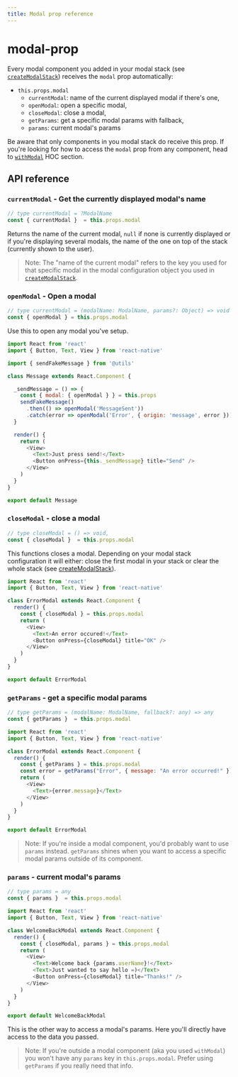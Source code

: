 ```yaml
---
title: Modal prop reference
---
```


# modal-prop

Every modal component you added in your modal stack \(see [`createModalStack`](create-modal-stack.md)\) receives the `modal` prop automatically:

* `this.props.modal`
  * `currentModal`: name of the current displayed modal if there's one,
  * `openModal`: open a specific modal,
  * `closeModal`: close a modal,
  * `getParams`: get a specific modal params with fallback,
  * `params`: current modal's params

Be aware that only components in you modal stack do receive this prop. If you're looking for how to access the `modal` prop from any component, head to [`withModal`](with-modal.md) HOC section.

## API reference

### `currentModal` - Get the currently displayed modal's name

```javascript
// type currentModal = ?ModalName
const { currentModal }  = this.props.modal
```

Returns the name of the current modal, `null` if none is currently displayed or if you're displaying several modals, the name of the one on top of the stack \(currently shown to the user\).

> Note: The "name of the current modal" refers to the key you used for that specific modal in the modal configuration object you used in [`createModalStack`](https://github.com/colorfy-software/react-native-modalfy-website/tree/ba1aacf00d590bad4c078b8a776e82da019b2201/api/create-nodal-statck/README.md).

### `openModal` - Open a modal

```javascript
// type currentModal = (modalName: ModalName, params?: Object) => void
const { openModal } = this.props.modal
```

Use this to open any modal you've setup.

```javascript
import React from 'react'
import { Button, Text, View } from 'react-native'

import { sendFakeMessage } from '@utils'

class Message extends React.Component {

  _sendMessage = () => {
    const { modal: { openModal } } = this.props
    sendFakeMessage()
      .then(() => openModal('MessageSent'))
      .catch(error => openModal('Error', { origin: 'message', error }))
  }

  render() {
    return (
      <View>
        <Text>Just press send!</Text>
        <Button onPress={this._sendMessage} title="Send" />
      </View>
    )
  }
}

export default Message
```

### `closeModal` - close a modal

```javascript
// type closeModal = () => void,
const { closeModal }  = this.props.modal
```

This functions closes a modal. Depending on your modal stack configuration it will either: close the first modal in your stack or clear the whole stack \(see [createModalStack](create-modal-stack.md)\).

```javascript
import React from 'react'
import { Button, Text, View } from 'react-native'

class ErrorModal extends React.Component {
  render() {
    const { closeModal } = this.props.modal
    return (
      <View>
        <Text>An error occured!</Text>
        <Button onPress={closeModal} title="OK" />
      </View>
    )
  }
}

export default ErrorModal
```

### `getParams` - get a specific modal params

```javascript
// type getParams = (modalName: ModalName, fallback?: any) => any
const { getParams }  = this.props.modal
```

```javascript
import React from 'react'
import { Button, Text, View } from 'react-native'

class ErrorModal extends React.Component {
  render() {
    const { getParams } = this.props.modal
    const error = getParams("Error", { message: "An error occurred!" })
    return (
      <View>
        <Text>{error.message}</Text>
      </View>
    )
  }
}

export default ErrorModal
```

> Note: If you're inside a modal component, you'd probably want to use `params` instead. `getParams` shines when you want to access a specific modal params outside of its component.

### `params` - current modal's params

```javascript
// type params = any
const { params }  = this.props.modal
```

```javascript
import React from 'react'
import { Button, Text, View } from 'react-native'

class WelcomeBackModal extends React.Component {
  render() {
    const { closeModal, params } = this.props.modal
    return (
      <View>
        <Text>Welcome back {params.userName}!</Text>
        <Text>Just wanted to say hello =)</Text>
        <Button onPress={closeModal} title="Thanks!" />
      </View>
    )
  }
}

export default WelcomeBackModal
```

This is the other way to access a modal's params. Here you'll directly have access to the data you passed.

> Note: If you're outside a modal component \(aka you used `withModal`\) you won't have any `params` key in `this.props.modal`. Prefer using `getParams` if you really need that info.

